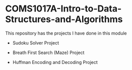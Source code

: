 # COMS1017A-Intro-to-Data-Structures-and-Algorithms

This repository has the projects I have done in this module

* Sudoku Solver Project

* Breath First Search (Maze) Project

* Huffman Encoding and Decoding Project

